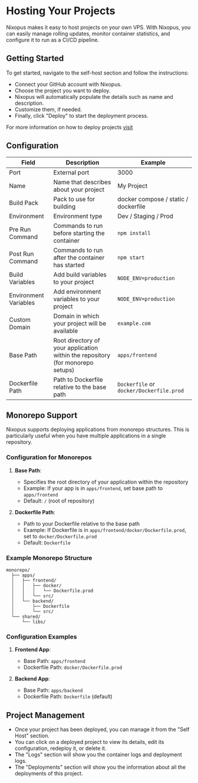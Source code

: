 # Hosting Your Projects
Nixopus makes it easy to host projects on your own VPS. With Nixopus, you can easily manage rolling updates, monitor container statistics, and configure it to run as a CI/CD pipeline.

## Getting Started
To get started, navigate to the self-host section and follow the instructions:

* Connect your GitHub account with Nixopus.
* Choose the project you want to deploy.
* Nixopus will automatically populate the details such as name and description.
* Customize them, if needed.
* Finally, click "Deploy" to start the deployment process.

For more information  on how to deploy projects [visit](#configuration)

## Configuration
| Field | Description | Example |
| --- | --- | --- |
| Port | External port | 3000 |
| Name | Name that describes about your project | My Project |
| Build Pack | Pack to use for building | docker compose / static / dockerfile |
| Environment | Environment type | Dev / Staging / Prod |
| Pre Run Command | Commands to run before starting the container | `npm install` |
| Post Run Command | Commands to run after the container has started | `npm start` |
| Build Variables | Add build variables to your project | `NODE_ENV=production` |
| Environment Variables | Add environment variables to your project | `NODE_ENV=production` |
| Custom Domain | Domain in which your project will be available | `example.com` |
| Base Path | Root directory of your application within the repository (for monorepo setups) | `apps/frontend` |
| Dockerfile Path | Path to Dockerfile relative to the base path | `Dockerfile` or `docker/Dockerfile.prod` |

## Monorepo Support
Nixopus supports deploying applications from monorepo structures. This is particularly useful when you have multiple applications in a single repository.

### Configuration for Monorepos
1. **Base Path**: 
   - Specifies the root directory of your application within the repository
   - Example: If your app is in `apps/frontend`, set base path to `apps/frontend`
   - Default: `/` (root of repository)

2. **Dockerfile Path**:
   - Path to your Dockerfile relative to the base path
   - Example: If Dockerfile is in `apps/frontend/docker/Dockerfile.prod`, set to `docker/Dockerfile.prod`
   - Default: `Dockerfile`

### Example Monorepo Structure
```
monorepo/
  ├── apps/
  │   ├── frontend/
  │   │   ├── docker/
  │   │   │   └── Dockerfile.prod
  │   │   └── src/
  │   └── backend/
  │       ├── Dockerfile
  │       └── src/
  └── shared/
      └── libs/
```

### Configuration Examples
1. **Frontend App**:
   - Base Path: `apps/frontend`
   - Dockerfile Path: `docker/Dockerfile.prod`

2. **Backend App**:
   - Base Path: `apps/backend`
   - Dockerfile Path: `Dockerfile` (default)

## Project Management
* Once your project has been deployed, you can manage it from the "Self Host" section.
* You can click on a deployed project to view its details, edit its configuration, redeploy it, or delete it.
* The "Logs" section will show you the container logs and deployment logs.
* The "Deployments" section will show you the information about all the deployments of this project.